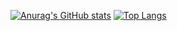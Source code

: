[![Anurag's GitHub stats](https://github-readme-stats.vercel.app/api?username=Tompotio&theme=maroongold&show_icons=true)](https://github.com/anuraghazra/github-readme-stats)
[![Top Langs](https://github-readme-stats.vercel.app/api/top-langs/?username=Tompotio&theme=maroongold&show_icons=true)](https://github.com/anuraghazra/github-readme-stats)
